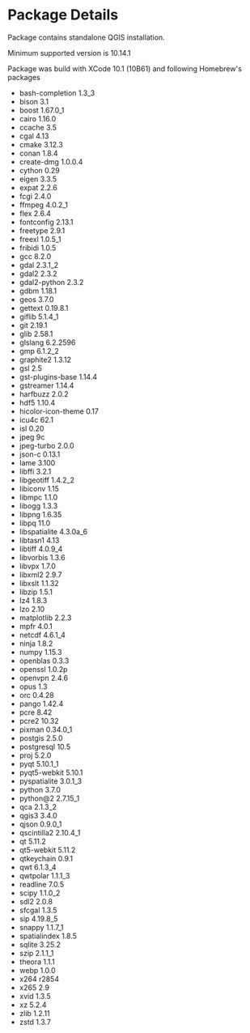 # Package Details
Package contains standalone QGIS installation.

Minimum supported version is 10.14.1

Package was build with XCode  10.1 (10B61) and following Homebrew's packages

- bash-completion 1.3_3
- bison 3.1
- boost 1.67.0_1
- cairo 1.16.0
- ccache 3.5
- cgal 4.13
- cmake 3.12.3
- conan 1.8.4
- create-dmg 1.0.0.4
- cython 0.29
- eigen 3.3.5
- expat 2.2.6
- fcgi 2.4.0
- ffmpeg 4.0.2_1
- flex 2.6.4
- fontconfig 2.13.1
- freetype 2.9.1
- freexl 1.0.5_1
- fribidi 1.0.5
- gcc 8.2.0
- gdal 2.3.1_2
- gdal2 2.3.2
- gdal2-python 2.3.2
- gdbm 1.18.1
- geos 3.7.0
- gettext 0.19.8.1
- giflib 5.1.4_1
- git 2.19.1
- glib 2.58.1
- glslang 6.2.2596
- gmp 6.1.2_2
- graphite2 1.3.12
- gsl 2.5
- gst-plugins-base 1.14.4
- gstreamer 1.14.4
- harfbuzz 2.0.2
- hdf5 1.10.4
- hicolor-icon-theme 0.17
- icu4c 62.1
- isl 0.20
- jpeg 9c
- jpeg-turbo 2.0.0
- json-c 0.13.1
- lame 3.100
- libffi 3.2.1
- libgeotiff 1.4.2_2
- libiconv 1.15
- libmpc 1.1.0
- libogg 1.3.3
- libpng 1.6.35
- libpq 11.0
- libspatialite 4.3.0a_6
- libtasn1 4.13
- libtiff 4.0.9_4
- libvorbis 1.3.6
- libvpx 1.7.0
- libxml2 2.9.7
- libxslt 1.1.32
- libzip 1.5.1
- lz4 1.8.3
- lzo 2.10
- matplotlib 2.2.3
- mpfr 4.0.1
- netcdf 4.6.1_4
- ninja 1.8.2
- numpy 1.15.3
- openblas 0.3.3
- openssl 1.0.2p
- openvpn 2.4.6
- opus 1.3
- orc 0.4.28
- pango 1.42.4
- pcre 8.42
- pcre2 10.32
- pixman 0.34.0_1
- postgis 2.5.0
- postgresql 10.5
- proj 5.2.0
- pyqt 5.10.1_1
- pyqt5-webkit 5.10.1
- pyspatialite 3.0.1_3
- python 3.7.0
- python@2 2.7.15_1
- qca 2.1.3_2
- qgis3 3.4.0
- qjson 0.9.0_1
- qscintilla2 2.10.4_1
- qt 5.11.2
- qt5-webkit 5.11.2
- qtkeychain 0.9.1
- qwt 6.1.3_4
- qwtpolar 1.1.1_3
- readline 7.0.5
- scipy 1.1.0_2
- sdl2 2.0.8
- sfcgal 1.3.5
- sip 4.19.8_5
- snappy 1.1.7_1
- spatialindex 1.8.5
- sqlite 3.25.2
- szip 2.1.1_1
- theora 1.1.1
- webp 1.0.0
- x264 r2854
- x265 2.9
- xvid 1.3.5
- xz 5.2.4
- zlib 1.2.11
- zstd 1.3.7
